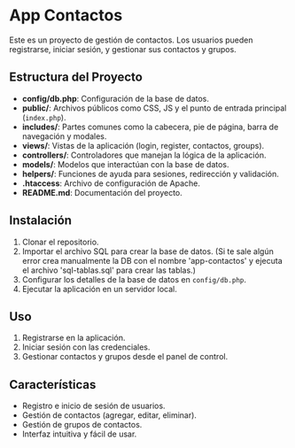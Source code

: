 # App Contactos

Este es un proyecto de gestión de contactos. Los usuarios pueden registrarse, iniciar sesión, y gestionar sus contactos y grupos.

## Estructura del Proyecto

- **config/db.php**: Configuración de la base de datos.
- **public/**: Archivos públicos como CSS, JS y el punto de entrada principal (`index.php`).
- **includes/**: Partes comunes como la cabecera, pie de página, barra de navegación y modales.
- **views/**: Vistas de la aplicación (login, register, contactos, groups).
- **controllers/**: Controladores que manejan la lógica de la aplicación.
- **models/**: Modelos que interactúan con la base de datos.
- **helpers/**: Funciones de ayuda para sesiones, redirección y validación.
- **.htaccess**: Archivo de configuración de Apache.
- **README.md**: Documentación del proyecto.

## Instalación

1. Clonar el repositorio.
2. Importar el archivo SQL para crear la base de datos. (Si te sale algún error crea manualmente la DB con el nombre 'app-contactos' y ejecuta el archivo 'sql-tablas.sql' para crear las tablas.)
3. Configurar los detalles de la base de datos en `config/db.php`.
4. Ejecutar la aplicación en un servidor local.

## Uso

1. Registrarse en la aplicación.
2. Iniciar sesión con las credenciales.
3. Gestionar contactos y grupos desde el panel de control.

## Características

- Registro e inicio de sesión de usuarios.
- Gestión de contactos (agregar, editar, eliminar).
- Gestión de grupos de contactos.
- Interfaz intuitiva y fácil de usar.
